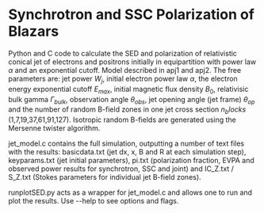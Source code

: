 # Synchrotron and SSC Polarization of Blazars
Python and C code to calculate the SED and polarization of relativistic conical jet of electrons and positrons initially in equipartition with power law $\alpha$ and an exponential cutoff. Model described in apj1 and apj2. The free parameters are: jet power  $W_j$, initial electron power law $\alpha$, the electron energy exponential cutoff $E_{max}$,  initial magnetic flux density $B_0$, relativisic bulk gamma $\Gamma_{bulk}$, observation angle $\theta_{obs}$, jet opening angle (jet frame) $\theta_{op}$ and the number of random B-field zones in one jet cross section $n_blocks$ (1,7,19,37,61,91,127). Isotropic random B-fields are generated using the Mersenne twister algorithm.

jet_model.c contains the full simulation, outputting a number of text files with the results: basicdata.txt (jet dx, x, B and R at each simulation step), keyparams.txt (jet initial parameters), pi.txt (polarization fraction, EVPA and observed power results for synchrotron, SSC and joint) and IC_Z.txt / S_Z.txt (Stokes parameters for individual jet B-field zones).

runplotSED.py acts as a wrapper for jet_model.c and allows one to run and plot the results. Use --help to see options and flags.




